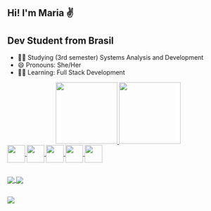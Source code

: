 ## Hi! I'm Maria ✌
## Dev Student from Brasil

- 👩‍🎓 Studying (3rd semester) Systems Analysis and Development
- 😄 Pronouns: She/Her
- 👩‍💻 Learning: Full Stack Development 

<div align="center">
  <a href="https://github.com/marialupiao">
  <img height="140em" src="https://github-readme-stats.vercel.app/api?username=marialupiao&show_icons=true&theme=aura&include_all_commits=true&count_private=true"/>
  <img height="140em" src="https://github-readme-stats.vercel.app/api/top-langs/?username=marialupiao&layout=compact&langs_count=7&theme=aura"/>
</div>

<img align="center" height="40" width="40" src="https://cdn.jsdelivr.net/gh/devicons/devicon/icons/git/git-original.svg"/>
<img align="center" height="40" width="40" src="https://cdn.jsdelivr.net/gh/devicons/devicon/icons/github/github-original-wordmark.svg"/>
<img align="center" height="40" width="40" src="https://cdn.jsdelivr.net/gh/devicons/devicon/icons/mysql/mysql-original-wordmark.svg" />
<img align="center" height="40" width="40" src="https://cdn.jsdelivr.net/gh/devicons/devicon/icons/java/java-original.svg"/>
<img align="center" height="40" width="40" src="https://cdn.jsdelivr.net/gh/devicons/devicon/icons/spring/spring-original.svg" />
          
          
##

<img align="center" src="https://img.shields.io/badge/IntelliJ_IDEA-000000.svg?style=for-the-badge&logo=intellij-idea&logoColor=white" />
<img align="center" src="https://img.shields.io/badge/Visual_Studio-5C2D91?style=for-the-badge&logo=visual%20studio&logoColor=white" />

<div> 
  
 ##
 
<div>

 <a href="https://www.linkedin.com/in/marialupiao" target="_blank"><img src="https://img.shields.io/badge/-LinkedIn-%230077B5?style=for-the-badge&logo=linkedin&logoColor=white" target="_blank"></a> 
 
</div>                                               
           
          
          
          



